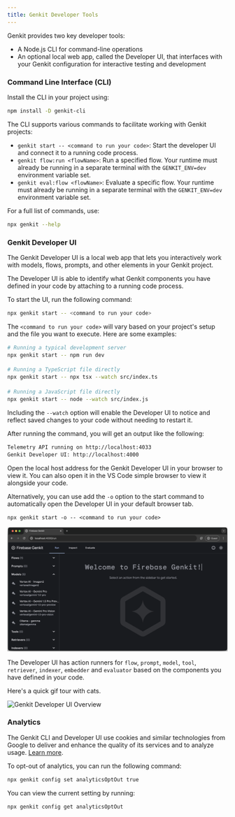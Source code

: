 ```yaml
---
title: Genkit Developer Tools
---
```


Genkit provides two key developer tools:

- A Node.js CLI for command-line operations
- An optional local web app, called the Developer UI, that interfaces with your
  Genkit configuration for interactive testing and development

### Command Line Interface (CLI)

Install the CLI in your project using:

```bash
npm install -D genkit-cli
```

The CLI supports various commands to facilitate working with Genkit projects:

- `genkit start -- <command to run your code>`: Start the developer UI and
  connect it to a running code process.
- `genkit flow:run <flowName>`: Run a specified flow. Your runtime must already
  be running in a separate terminal with the `GENKIT_ENV=dev` environment
  variable set.
- `genkit eval:flow <flowName>`: Evaluate a specific flow. Your runtime must
  already be running in a separate terminal with the `GENKIT_ENV=dev` environment
  variable set.

For a full list of commands, use:

```bash
npx genkit --help
```

### Genkit Developer UI

The Genkit Developer UI is a local web app that lets you interactively
work with models, flows, prompts, and other elements in your Genkit project.

The Developer UI is able to identify what Genkit components you have defined
in your code by attaching to a running code process.

To start the UI, run the following command:

```bash
npx genkit start -- <command to run your code>
```

The `<command to run your code>` will vary based on your project's setup and
the file you want to execute. Here are some examples:

```bash
# Running a typical development server
npx genkit start -- npm run dev

# Running a TypeScript file directly
npx genkit start -- npx tsx --watch src/index.ts

# Running a JavaScript file directly
npx genkit start -- node --watch src/index.js
```

Including the `--watch` option will enable the Developer UI to notice and
reflect saved changes to your code without needing to restart it.

After running the command, you will get an output like the following:

```bash
Telemetry API running on http://localhost:4033
Genkit Developer UI: http://localhost:4000
```

Open the local host address for the Genkit Developer UI in your browser to
view it. You can also open it in the VS Code simple browser to view it
alongside your code.

Alternatively, you can use add the `-o` option to the start command to
automatically open the Developer UI in your default browser tab.

```
npx genkit start -o -- <command to run your code>
```

![Genkit Developer UI](../../../assets/welcome_to_genkit_developer_ui.png)

The Developer UI has action runners for `flow`, `prompt`, `model`, `tool`,
`retriever`, `indexer`, `embedder` and `evaluator` based on the components
you have defined in your code.

Here's a quick gif tour with cats.

![Genkit Developer UI Overview](/genkit_developer_ui_overview.gif)

### Analytics

The Genkit CLI and Developer UI use cookies and similar technologies from Google
to deliver and enhance the quality of its services and to analyze usage.
[Learn more](https://policies.google.com/technologies/cookies).

To opt-out of analytics, you can run the following command:

```bash
npx genkit config set analyticsOptOut true
```

You can view the current setting by running:

```bash
npx genkit config get analyticsOptOut
```
